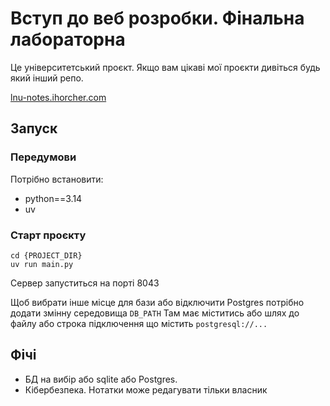 # Вступ до веб розробки. Фінальна лабораторна
Це університетський проєкт. Якщо вам цікаві мої проєкти дивіться будь який інший репо.

[lnu-notes.ihorcher.com](https://lnu-notes.ihorcher.com)

## Запуск
### Передумови
Потрібно встановити:
- python==3.14
- uv

### Старт проєкту
```shell
cd {PROJECT_DIR}
uv run main.py
```
Сервер запуститься на порті 8043

Щоб вибрати інше місце для бази або відключити Postgres потрібно додати змінну середовища `DB_PATH`
Там має міститись або шлях до файлу або строка підключення що містить `postgresql://...`

## Фічі
- БД на вибір або sqlite або Postgres.
- Кібербезпека. Нотатки може редагувати тільки власник
